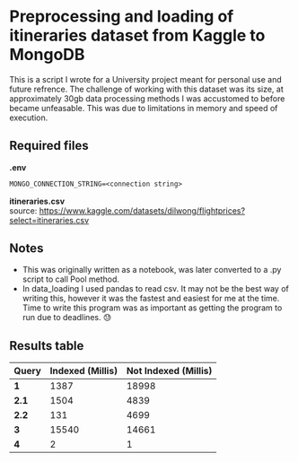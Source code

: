 # Preprocessing and loading of itineraries dataset from Kaggle to MongoDB
This is a script I wrote for a University project meant for personal use and future refrence. The challenge of working with this dataset was its size, at approximately 30gb data processing methods I was accustomed to before became unfeasable. This was due to limitations in memory and speed of execution. 

## Required files
**.env**  
```txt
MONGO_CONNECTION_STRING=<connection string>
```

**itineraries.csv**  
source: https://www.kaggle.com/datasets/dilwong/flightprices?select=itineraries.csv

## Notes 
* This was originally written as a notebook, was later converted to a .py script to call Pool method. 
* In data_loading I used pandas to read csv. It may not be the best way of writing this, however it was the fastest and easiest for me at the time. Time to write this program was as important as getting the program to run due to deadlines. 😓



## Results table
| Query   | Indexed (Millis) | Not Indexed (Millis) |
| :------ | :--------------- | :------------------- |
| **1**   | 1387             | 18998                |
| **2.1** | 1504             | 4839                 |
| **2.2** | 131              | 4699                 |
| **3**   | 15540            | 14661                |
| **4**   | 2                | 1                    |



